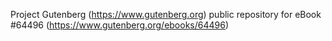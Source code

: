 Project Gutenberg (https://www.gutenberg.org) public repository for
eBook #64496 (https://www.gutenberg.org/ebooks/64496)

